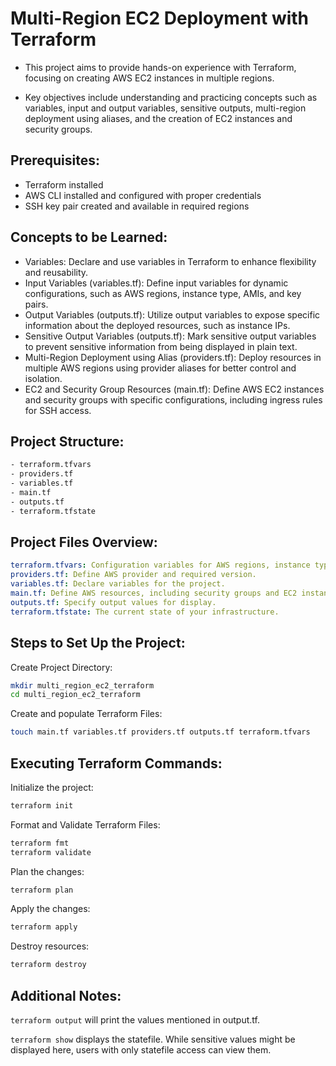 # Multi-Region EC2 Deployment with Terraform
-  This project aims to provide hands-on experience with Terraform, focusing on creating AWS EC2 instances in multiple regions. 

-  Key objectives include understanding and practicing concepts such as variables, input and output variables, sensitive outputs, multi-region deployment using aliases, and the creation of EC2 instances and security groups.

## Prerequisites:
-  Terraform installed
-  AWS CLI installed and configured with proper credentials
-  SSH key pair created and available in required regions
   
## Concepts to be Learned:

-  Variables: Declare and use variables in Terraform to enhance flexibility and reusability.
-  Input Variables (variables.tf): Define input variables for dynamic configurations, such as AWS regions, instance type, AMIs, and key pairs.
-  Output Variables (outputs.tf): Utilize output variables to expose specific information about the deployed resources, such as instance IPs.
-  Sensitive Output Variables (outputs.tf): Mark sensitive output variables to prevent sensitive information from being displayed in plain text.
-  Multi-Region Deployment using Alias (providers.tf): Deploy resources in multiple AWS regions using provider aliases for better control and isolation.
-  EC2 and Security Group Resources (main.tf): Define AWS EC2 instances and security groups with specific configurations, including ingress rules for SSH access.


## Project Structure:
```bash
- terraform.tfvars
- providers.tf
- variables.tf
- main.tf
- outputs.tf
- terraform.tfstate
```
## Project Files Overview:
```yaml
terraform.tfvars: Configuration variables for AWS regions, instance type, AMIs, and key pair.
providers.tf: Define AWS provider and required version.
variables.tf: Declare variables for the project.
main.tf: Define AWS resources, including security groups and EC2 instances.
outputs.tf: Specify output values for display.
terraform.tfstate: The current state of your infrastructure.
```
## Steps to Set Up the Project:
Create Project Directory:

```bash
mkdir multi_region_ec2_terraform
cd multi_region_ec2_terraform
```
Create and populate Terraform Files:

```bash
touch main.tf variables.tf providers.tf outputs.tf terraform.tfvars
```
## Executing Terraform Commands:

Initialize the project:
```bash
terraform init
```
Format and Validate Terraform Files:
```bash
terraform fmt
terraform validate
```
Plan the changes:
```bash
terraform plan
```
Apply the changes:
```bash
terraform apply
```
Destroy resources:
```bash
terraform destroy
```
## Additional Notes:

`terraform output` will print the values mentioned in output.tf.

`terraform show` displays the statefile. While sensitive values might be displayed here, users with only statefile access can view them.
